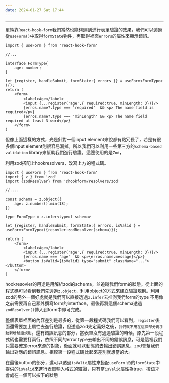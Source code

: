 ```yaml
---
date: 2024-01-27 Sat 17:44
---
```

---


單純靠`React-hook-form`我們當然也能夠達到進行表單驗證的效果，我們可以透過從`useForm()`中取得`formState`物件，再取得裡面`errors`的屬性來顯示錯誤。

```tsx
import { useForm } from 'react-hook-form'

//...

interface FormType{
	age: number;
}

let {register, handleSubmit, formState:{ errors }} = useForm<FormType>({);
return (
	<form>
		<label>Age</label>
		<input {...register('age',{ required:true, minLength: 3})}/>
		{erros.name?.type === 'required'  && <p> The name field is required</p>}
		{erros.name?.type === 'minLength' && <p> The name field required at least 3 word</p>}
	</form>
)

```

但像上面這樣的方式，光是針對一個input element來說都有點冗長了，若是有很多個input element則很容易漏掉。所以我們可以利用一些第三方的`schema-based validation` library來幫助我們進行驗證。這邊使用的是`Zod`，


利用zod搭配上hookresolvers，改寫上方的程式碼。
```tsx
import { useForm } from 'react-hook-form'
import { z } from 'zod'
import {zodResolver} from '@hookform/resolvers/zod'

//....

const schema = z.object({
	age: z.number().min(18);
})

type FormType = z.infer<typeof schema>

let {register, handleSubmit, formState:{ errors, isValid } = useForm<FormType>({resovler:zodResolver(schema)});

return (
	<form>
		<label>Age</label>
		<input {...register('age',{ required:true, minLength: 3})}/>
		{erros.name === 'age'  && <p>{erros.name.message}</p>}
		<button isValid={isValid} type="submit" className="..."></button>
	</form>
)
```

hookresovler的用途是用解析zod的schema，並追蹤我們form的狀態。從上面的程式碼可以看到我們先透過`z.object`，利用object的方式來建立驗證規則。利用zod的另外一個好處就是我們可以直接透過`z.infer`去推測我們form的type 不用像之前需要再自己額外撰寫form的interface。最後再將這個schema透過`zodResolver()`傳入到form中即可完成。

整個表單裡面的內容差別是最多的，從第一段程式碼我們可以看到，`register`後面還需要加上屬性去進行驗證，但透過zod先定義好之後，`我們就不用在這個部分再手動新增驗證規則`。還有錯誤訊息的部分，當表單沒有通過驗證的時候，原先第一段程式碼也需要打兩行，依照不同的error type去輸出不同的錯誤訊息，可是這裡我們只需要確定error來源的對象，後面就可以動態的去輸出錯誤訊息，zod會幫我們輸出對應的錯誤訊息。相較第一段程式碼比起來差別就想當的大。

在最後button的部分，還可以透過`isValid`屬性來搭配`useForm'的`的`formState`中提供的`isValid`來進行表單輸入格式的驗證，只有當`isValid`屬性為true，按鈕才會處在一個可以按下的狀態